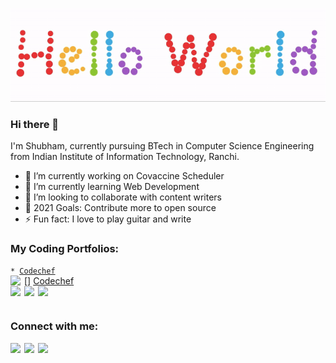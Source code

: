<p align="center">
  <img src="hello.gif">
</p>

### Hi there 👋
I'm Shubham, currently pursuing BTech in Computer Science Engineering from Indian Institute of Information Technology, Ranchi.

- 🔭 I’m currently working on Covaccine Scheduler
- 🌱 I’m currently learning Web Development
- 👯 I’m looking to collaborate with content writers
- 🥅 2021 Goals: Contribute more to open source
- ⚡ Fun fact: I love to play guitar and write

### My Coding Portfolios:

<code>* [Codechef](https://www.codechef.com/users/cafeinecoder25)</code>   
[<img align="left" width="22px" src="https://cdn.jsdelivr.net/npm/simple-icons@3.13.0/icons/codechef.svg" />] [Codechef](https://www.codechef.com/users/cafeinecoder25) <br/>
[<img align="left" width="22px" src="https://cdn.jsdelivr.net/npm/simple-icons@3.13.0/icons/codeforces.svg" />][Codeforces]
[<img align="left" width="22px" src="https://cdn.jsdelivr.net/npm/simple-icons@3.13.0/icons/hackerearth.svg" />][HackerEarth]
[<img align="left" width="22px" src="https://cdn.jsdelivr.net/npm/simple-icons@3.13.0/icons/hackerrank.svg" />][HackerRank]


<br />

### Connect with me:

[<img align="left" width="22px" src="https://cdn.jsdelivr.net/npm/simple-icons@v3/icons/linkedin.svg" />][linkedin]
[<img align="left" width="22px" src="https://cdn.jsdelivr.net/npm/simple-icons@v3/icons/twitter.svg" />][twitter]
[<img align="left" width="22px" src="https://cdn.jsdelivr.net/npm/simple-icons@v3/icons/instagram.svg" />][instagram]

<br />

[twitter]: https://twitter.com/shu6h_am
[instagram]: https://instagram.com/shu6h.am
[linkedin]: https://www.linkedin.com/in/caffeinecoder25/
[Codechef]: https://www.codechef.com/users/cafeinecoder25
[Codeforces]: https://codeforces.com/profile/caffeine_coder25
[HackerEarth]: https://www.hackerearth.com/@caffeine_coder25
[HackerRank]: https://www.hackerrank.com/caffeine_coder25

